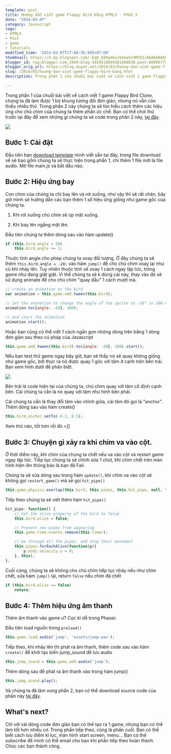 ```yaml
---
template: post
title: Hướng dẫn viết game Flappy Bird bằng HTML5 - Phần 2
date: "2014-03-07"
category: Javascript
tags:
- HTML5
- Post
- game
- Tutorials
modified_time: '2014-03-07T17:08:36.995+07:00'
thumbnail: https://4.bp.blogspot.com/-Eq0_6IHymko/UxmaVz4MU5I/AAAAAAAAGZE/DMmKGg7quvc/s1600/Untitled.png
blogger_id: tag:blogger.com,1999:blog-3454518094181460838.post-6090677513466161707
blogger_orig_url: https://blog.duyet.net/2014/03/huong-dan-viet-game-flappy-bird-bang.html
slug: /2014/03/huong-dan-viet-game-flappy-bird-bang.html
description: Trong phần 1 của chuỗi bài viết về cách viết 1 game Flappy Bird Clone, chúng ta đã làm được 1 bộ khung tương đối đơn giản, nhưng nó vẫn còn thiếu nhiều thứ. Trong phần 2 này chúng ta sẽ tìm hiểu cách thêm các hiệu ứng cho chú chim của chúng ta thêm phần ức chế. 

---
```


Trong phần 1 của chuỗi bài viết về cách viết 1 game Flappy Bird Clone, chúng ta đã làm được 1 bộ khung tương đối đơn giản, nhưng nó vẫn còn thiếu nhiều thứ. Trong phần 2 này chúng ta sẽ tìm hiểu cách thêm các hiệu ứng cho chú chim của chúng ta thêm phần ức chế. 
Bạn có thể chơi thử trước tại đây để xem những gì chúng ta sẽ code trong phần 2 này, [tại đây](https://jsfiddle.net/lvduit/LeAj6/embedded/result/).

![](https://4.bp.blogspot.com/-Eq0_6IHymko/UxmaVz4MU5I/AAAAAAAAGZE/DMmKGg7quvc/s1600/Untitled.png)

## Bước 1: Cài đặt
Đầu tiên bạn [download template](https://github.com/lessmilk/phaser-tutorials/raw/master/3-flappy_bird/flappy_bird_basic.zip) mình viết sẵn tại đây, trong file download về sẽ bao gồm chúng ta sẽ thực hiện trong phần 1, chỉ thêm 1 file mới là file audio.
Mở file main.js và bắt đầu nào.

## Bước 2: Hiệu ứng bay ##

Con chim của chúng ta chỉ bay lên và rơi xuống, như vậy thì sẽ rất chán, bây giờ mình sẽ hướng dẫn các bạn thêm 1 số hiệu ứng giống như game gốc của chúng ta. 

1. Khi rơi xuống chú chim sẽ úp mặt xuống.

2. Khi bay lên ngẩng mặt lên.

Đầu tiên chúng ta thêm dòng sau vào hàm update()

```js
if (this.bird.angle < 20)  
    this.bird.angle += 1;
```

Thuộc tính angle cho phép chúng ta xoay đối tượng. Ở đây chúng ta sẽ thêm `this.bird.angle = -20;` vào hàm `jump()` để cho chú chim xoay lại như cũ khi nhảy lên. Tuy nhiên thuộc tính sẽ xoay 1 cách ngay lập tức, trông game như đang giật giật. Vì thế chúng ta sẽ k dùng cái này, thay vào đó sẽ sử dụng animate để cho chú chim "quay đầu" 1 cách mượt mà.  

```js
// create an animation on the bird
var animation = this.game.add.tween(this.bird);

// Set the animation to change the angle of the sprite to -20° in 100 milliseconds
animation.to({angle: -20}, 100);

// And start the animation
animation.start();  

```

Hoặc bạn cũng có thể viết 1 cách ngắn gọn những dòng trên bằng 1 dòng đơn giản sau theo cú pháp của Javascript

```js
this.game.add.tween(this.bird).to({angle: -20}, 100).start();
```

Nếu bạn test thử game ngay bây giờ, bạn sẽ thấy nó sẽ quay không giống như game gốc, bởi thực ra nó được quay 1 góc với tâm ở cạnh trên bên trái. Bạn xem hình dưới để phân biệt.

![](https://3.bp.blogspot.com/-y_pto-d-ILM/UxmQL1Qn5MI/AAAAAAAAGY0/c2qGR5x3LUw/s1600/anchor.png)

Bên trái là code hiện tại của chúng ta, chú chim quay với tâm cố định cạnh bên. Cái chúng ta cần là nó quay với tâm như hình bên phải.

Cái chúng ta cần là thay đổi tâm vào chính giữa, cái tâm đó gọi là "anchor". Thêm dòng sau vào hàm create()

```js
this.bird.anchor.setTo(-0.2, 0.5);  
```

Xem thử nào, tốt hơn rồi đó =]]  

## Bước 3: Chuyện gì xảy ra khi chim va vào cột. ##

Ở thời điểm này, khi chim của chúng ta chết nếu va vào cột và restart game ngay lập tức. Tiếp tục chúng ta sẽ chỉnh sửa 1 chút, khi chim chết trên màn hình hiện lên thông báo là bạn đã Fail.

Chúng ta sẽ sửa dòng sau trong hàm `update()`, khi chim va vào cột sẽ không gọi `restart_game()` mà sẽ gọi `hit_pipe()`

```js
this.game.physics.overlap(this.bird, this.pipes, this.hit_pipe, null, this);  

```

Tiếp theo chúng ta sẽ viết thêm hàm `hit_pipe()`

```js
hit_pipe: function() {  
    // Set the alive property of the bird to false
    this.bird.alive = false;

    // Prevent new pipes from appearing
    this.game.time.events.remove(this.timer);

    // Go through all the pipes, and stop their movement
    this.pipes.forEachAlive(function(p){
        p.body.velocity.x = 0;
    }, this);
},

```

Cuối cùng, chúng ta sẽ không cho chú chim tiếp tục nhảy nếu như chim chết, sửa hàm `jump()` lại, return `false` nếu chim đã chết

```js
if (this.bird.alive == false)  
    return; 

```

## Bước 4: Thêm hiệu ứng âm thanh ##

Thêm âm thanh vào game ư? Cực kì dễ trong Phaser.

Đầu tiên load nguồn trong `preload()`

```js
this.game.load.audio('jump', 'assets/jump.wav');
```

Tiếp theo, khi nhảy lên thì phát ra âm thanh, thêm code sau vào hàm `create()` để khởi tạo biến jump_sound để lưu audio

```js
this.jump_sound = this.game.add.audio('jump');  
```

Thêm dòng sau để phát ra âm thanh vào trong hàm jump()

```js
this.jump_sound.play(); 

```

Và chúng ta đã làm xong phần 2, bạn có thể download source code của phần này [tại đây](https://github.com/lessmilk/phaser-tutorials/raw/master/3-flappy_bird/flappy_bird_final.zip).

## What's next?  ##

Chỉ với vài dòng code đơn giản bạn có thể tạo ra 1 game, nhưng bạn có thể làm tốt hơn nhiều cơ. Trong phần tiếp theo, cũng là phần cuối. Bạn có thể biết cách lưu điểm kỉ lục, màn hình start screen, menu... Bạn có thể subscribe để mình có thể email cho bạn khi phần tiếp theo hoàn thành. Chúc các bạn thành công.
